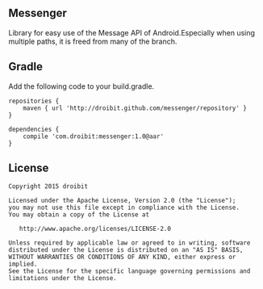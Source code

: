 ## Messenger
Library for easy use of the Message API of Android.Especially when using multiple paths, it is freed from many of the branch.

## Gradle
Add the following code to your build.gradle.

```
repositories {
    maven { url 'http://droibit.github.com/messenger/repository' }
}

dependencies {
    compile 'com.droibit:messenger:1.0@aar'
}
```

## License

    Copyright 2015 droibit

    Licensed under the Apache License, Version 2.0 (the "License");
    you may not use this file except in compliance with the License.
    You may obtain a copy of the License at

       http://www.apache.org/licenses/LICENSE-2.0

    Unless required by applicable law or agreed to in writing, software
    distributed under the License is distributed on an "AS IS" BASIS,
    WITHOUT WARRANTIES OR CONDITIONS OF ANY KIND, either express or implied.
    See the License for the specific language governing permissions and
    limitations under the License.

